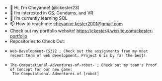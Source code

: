 - 👋 Hi, I’m Cheyanne! (@ckester23)
- 👀 I’m interested in CS, Gundams, and VR
- 🌱 I’m currently learning SQL
- 📫 How to reach me: cheyanne.kester2001@gmail.com
- Check out my portfolio website! https://ckester4.wixsite.com/ckester-portfolio 
- Repositories to Check Out:
-     Web-Development-CS322 ; Check out the assignments from my most recent term of web development. Project 6 is by far the best!
-     The-Computational-Adventures-of-robot- ; Check out my team's Proof of Concept for our new game: 
       The Computational Adventures of [robot]
<!---
ckester23/ckester23 is a ✨ special ✨ repository because its `README.md` (this file) appears on your GitHub profile.
You can click the Preview link to take a look at your changes.
--->
